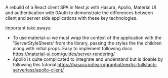 A rebuild of a React client SPA in Next.js with Hasura, Apollo, Material UI and authentication with 0Auth to demonstrate the differences between client and server side applications with these key technologies. 

Important take aways:
- To use material-ui we must wrap the context of the application with the 'ServerStyleSheets' from the library, passing the styles the the children along with initial props. Easy to implement following docs https://material-ui.com/guides/server-rendering/
- Apollo is quite complicated to integrate and understand but is doable by following this tutorial https://hasura.io/learn/graphql/nextjs-fullstack-serverless/apollo-client/
